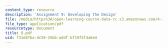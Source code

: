 ```yaml
---
content_type: resource
description: 'Assignment 9: Developing the Design'
file: /media/https%3A/open-learning-course-data-rc.s3.amazonaws.com/4-125-architecture-studio-building-in-landscapes-fall-2002/f31e87badc5925bbaddfbf19f5f4a6e4_9.pdf
file_type: application/pdf
resourcetype: Document
title: 9.pdf
uid: f31e87ba-dc59-25bb-addf-bf19f5f4a6e4
---
```

